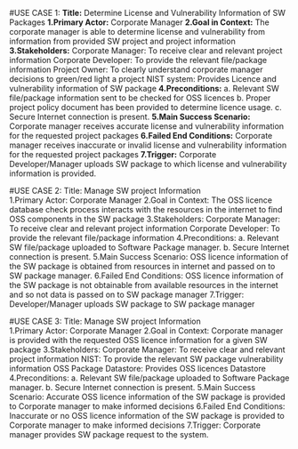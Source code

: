 #USE CASE 1:
<b>Title:</b> Determine License and Vulnerability Information of SW Packages 
<b>1.Primary Actor:</b> Corporate Manager
<b>2.Goal in Context:</b> The corporate manager is able to determine license and vulnerability from information from provided SW project and project information 
<b>3.Stakeholders:</b> 
Corporate Manager: To receive clear and relevant project information 
Corporate Developer: To provide the relevant file/package information 
Project Owner: To clearly understand corporate manager decisions to green/red light a project 
NIST system: Provides Licence and vulnerability information of SW package 
<b>4.Preconditions:</b>
a. Relevant SW file/package information sent to be checked for OSS licences 
b. Proper project policy document has been provided to determine licence usage. 
c. Secure Internet connection is present. 
<b>5.Main Success Scenario:</b> Corporate manager receives accurate license and vulnerability information for the requested project packages 
<b>6.Failed End Conditions:</b> Corporate manager receives inaccurate or invalid license and vulnerability information for the requested project packages 
<b>7.Trigger:</b> Corporate Developer/Manager uploads SW package to which license and vulnerability information is provided. 


#USE CASE 2:
Title: Manage SW project Information	 
1.Primary Actor:  Corporate Manager 
2.Goal in Context: The OSS licence database check process interacts with the resources in the internet to find OSS components in the SW package
3.Stakeholders: 
Corporate Manager: To receive clear and relevant project information 
Corporate Developer: To provide the relevant file/package information 
4.Preconditions: 
a. Relevant SW file/package uploaded to Software Package manager. 
b. Secure Internet connection is present. 
5.Main Success Scenario: OSS licence information of the SW package is obtained from resources in internet and passed on to SW package manager. 
6.Failed End Conditions: OSS licence information of the SW package is not obtainable from available resources in the internet and so not data is passed on to SW package manager
7.Trigger:  Developer/Manager uploads SW package to SW package manager



#USE CASE 3:
Title: Manage SW project Information	 
1.Primary Actor:  Corporate Manager
2.Goal in Context:  Corporate manager is provided with the requested OSS licence information for a given SW package
3.Stakeholders: 
Corporate Manager: To receive clear and relevant project information 
NIST: To provide the relevant SW package vulnerability information 
OSS Package Datastore: Provides OSS licences Datastore
4.Preconditions: 
a. Relevant SW file/package uploaded to Software Package manager. 
b. Secure Internet connection is present. 
5.Main Success Scenario: Accurate OSS licence information of the SW package is provided to Corporate manager to make informed decisions
6.Failed End Conditions: Inaccurate or no OSS licence information of the SW package is provided to Corporate manager to make informed decisions
7.Trigger:  Corporate manager provides SW package request to the system.

